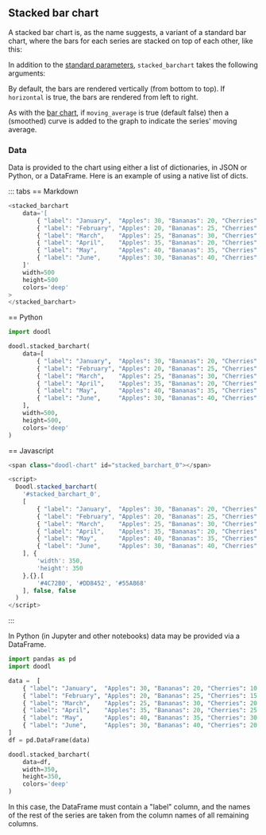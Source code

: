 ## Stacked bar chart

A stacked bar chart is, as the name suggests, a variant of
a standard bar chart, where the bars for each series are
stacked on top of each other, like this:

<span class="doodl-chart" id="stacked_barchart_0"></span>

<Parameters>

In addition to the [standard parameters](/charts/#standard-parameters),
`stacked_barchart` takes the following arguments:

  <Parameter name="horizontal" type="Boolean">

  By default, the bars are rendered vertically (from bottom to top).
  If `horizontal` is true, the bars are rendered from left to right.

  </Parameter>
  <Parameter name="moving_average" type="Boolean">
  
  As with the [bar chart](/charts/bar-chart), if `moving_average` is
  true (default false) then a (smoothed) curve is added to the graph
  to indicate the series' moving average.

  </Parameter>

</Parameters>

### Data

Data is provided to the chart using either a list of dictionaries,
in JSON or Python, or a DataFrame. Here is an example of using a native
list of dicts.

::: tabs
== Markdown
```javascript
<stacked_barchart
    data='[
        { "label": "January",  "Apples": 30, "Bananas": 20, "Cherries": 10 },
        { "label": "February", "Apples": 20, "Bananas": 25, "Cherries": 15 },
        { "label": "March",    "Apples": 25, "Bananas": 30, "Cherries": 20 },
        { "label": "April",    "Apples": 35, "Bananas": 20, "Cherries": 25 },
        { "label": "May",      "Apples": 40, "Bananas": 35, "Cherries": 30 },
        { "label": "June",     "Apples": 30, "Bananas": 40, "Cherries": 20 },
    ]'
    width=500
    height=500
    colors='deep'
>
</stacked_barchart>
```
== Python
```python
import doodl

doodl.stacked_barchart(
    data=[
        { "label": "January",  "Apples": 30, "Bananas": 20, "Cherries": 10 },
        { "label": "February", "Apples": 20, "Bananas": 25, "Cherries": 15 },
        { "label": "March",    "Apples": 25, "Bananas": 30, "Cherries": 20 },
        { "label": "April",    "Apples": 35, "Bananas": 20, "Cherries": 25 },
        { "label": "May",      "Apples": 40, "Bananas": 35, "Cherries": 30 },
        { "label": "June",     "Apples": 30, "Bananas": 40, "Cherries": 20 },
    ],
    width=500,
    height=500,
    colors='deep'
)
```
== Javascript
```javascript
<span class="doodl-chart" id="stacked_barchart_0"></span>

<script>
  Doodl.stacked_barchart(
    '#stacked_barchart_0',
    [
        { "label": "January",  "Apples": 30, "Bananas": 20, "Cherries": 10 },
        { "label": "February", "Apples": 20, "Bananas": 25, "Cherries": 15 },
        { "label": "March",    "Apples": 25, "Bananas": 30, "Cherries": 20 },
        { "label": "April",    "Apples": 35, "Bananas": 20, "Cherries": 25 },
        { "label": "May",      "Apples": 40, "Bananas": 35, "Cherries": 30 },
        { "label": "June",     "Apples": 30, "Bananas": 40, "Cherries": 20 },
    ], {
        'width': 350,
        'height': 350
    },{},[
        '#4C72B0', '#DD8452', '#55A868'
    ], false, false
  )
</script>
```
:::

In Python (in Jupyter and other notebooks) data may be provided via a DataFrame.

```python
import pandas as pd
import doodl

data =  [
    { "label": "January",  "Apples": 30, "Bananas": 20, "Cherries": 10 },
    { "label": "February", "Apples": 20, "Bananas": 25, "Cherries": 15 },
    { "label": "March",    "Apples": 25, "Bananas": 30, "Cherries": 20 },
    { "label": "April",    "Apples": 35, "Bananas": 20, "Cherries": 25 },
    { "label": "May",      "Apples": 40, "Bananas": 35, "Cherries": 30 },
    { "label": "June",     "Apples": 30, "Bananas": 40, "Cherries": 20 },
]
df = pd.DataFrame(data)

doodl.stacked_barchart(
    data=df,
    width=350,
    height=350,
    colors='deep'
)
```

In this case, the DataFrame must contain a "label" column, and the
names of the rest of the series are taken from the column names of all
remaining columns.

<script>
 setTimeout(() => {
  Promise.resolve().then(() => 
  Doodl.stacked_barchart(
    '#stacked_barchart_0',
    [
        { "label": "January",  "Apples": 30, "Bananas": 20, "Cherries": 10 },
        { "label": "February", "Apples": 20, "Bananas": 25, "Cherries": 15 },
        { "label": "March",    "Apples": 25, "Bananas": 30, "Cherries": 20 },
        { "label": "April",    "Apples": 35, "Bananas": 20, "Cherries": 25 },
        { "label": "May",      "Apples": 40, "Bananas": 35, "Cherries": 30 },
        { "label": "June",     "Apples": 30, "Bananas": 40, "Cherries": 20 },
    ], {
        'width': 350,
        'height': 350
    },{},[
        '#4C72B0', '#DD8452', '#55A868'
    ], false, false
  ));
}, 1000);
</script>